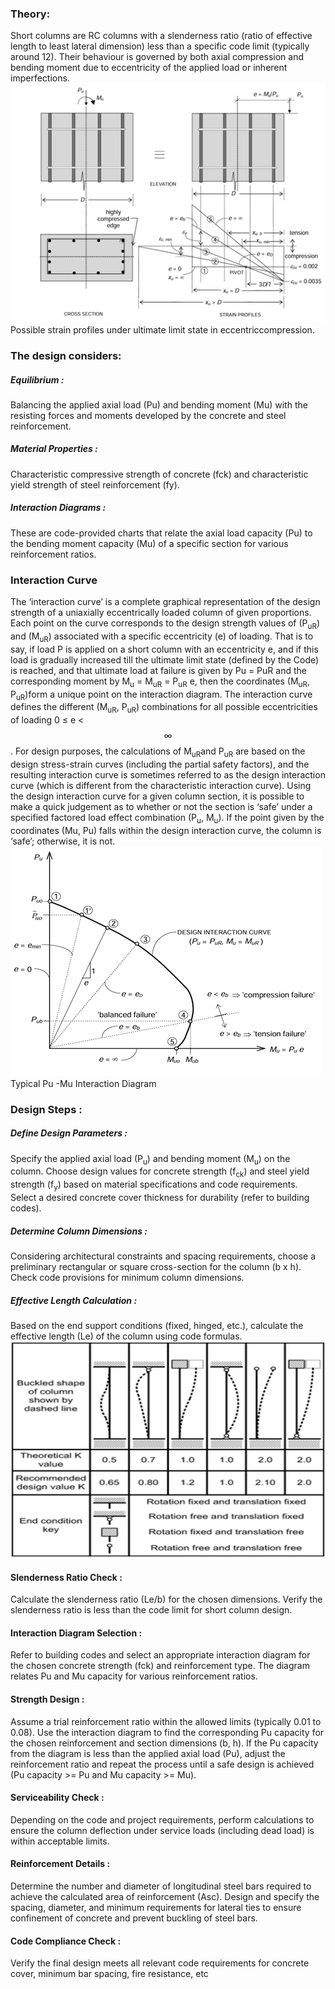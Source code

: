 
### Theory:
Short columns are RC columns with a slenderness ratio (ratio of effective length to least lateral dimension) less than a specific code limit (typically around 12). Their behaviour is governed by both axial compression and bending moment due to eccentricity of the applied load or inherent imperfections.<br>
![1](images/image1.png)<br>
Possible strain profiles under ultimate limit state in eccentriccompression.
### The design considers:

##### Equilibrium :  
Balancing the applied axial load (Pu) and bending moment (Mu) with the resisting forces and moments developed by the concrete and steel reinforcement.
##### Material Properties :
Characteristic compressive strength of concrete (fck) and characteristic yield strength of steel reinforcement (fy).
##### Interaction Diagrams :
These are code-provided charts that relate the axial load capacity (Pu) to the bending moment capacity (Mu) of a specific section for various reinforcement ratios.

### Interaction Curve

The ‘interaction curve’ is a complete graphical representation of the design strength of a uniaxially eccentrically loaded column of given proportions. Each point on the curve corresponds to the design strength values of (P<sub>uR</sub>)  and (M<sub>uR</sub>)  associated with a specific eccentricity (e) of loading. That is to say, if load P is applied on a short column with an eccentricity e, and if this load is gradually increased till the ultimate limit state (defined by the Code) is reached, and that ultimate load at failure is given by Pu = PuR and the corresponding moment by M<sub>u</sub> = M<sub>uR</sub> = P<sub>uR</sub> e, then the coordinates (M<sub>uR</sub>, P<sub>uR</sub>)form a unique point on the interaction diagram.
The interaction curve defines the different (M<sub>uR</sub>, P<sub>uR</sub>) combinations for all possible eccentricities of loading 0 ≤ e < $$\infty$$. For design purposes, the calculations of M<sub>uR</sub>and P<sub>uR</sub> are based on the design stress-strain curves (including the partial safety factors), and the resulting interaction curve is sometimes referred to as the design interaction curve (which is different from the characteristic interaction curve). Using the design interaction curve for a given column section, it is possible to make a quick judgement as to whether or not the section is ‘safe’ under a specified factored load effect combination (P<sub>u</sub>, M<sub>u</sub>). If the point given by the coordinates (Mu, Pu) falls within the design interaction curve, the column is ‘safe’; otherwise, it is not.<br>
![2](images/image2.png)<br>
 Typical Pu -Mu Interaction Diagram
### Design Steps :

##### Define Design Parameters :
Specify the applied axial load (P<sub>u</sub>) and bending moment (M<sub>u</sub>) on the column.
Choose design values for concrete strength (f<sub>ck</sub>) and steel yield strength (f<sub>y</sub>) based on material specifications and code requirements.
Select a desired concrete cover thickness for durability (refer to building codes).

##### Determine Column Dimensions :
Considering architectural constraints and spacing requirements, choose a preliminary rectangular or square cross-section for the column (b x h).
Check code provisions for minimum column dimensions.

##### Effective Length Calculation :
Based on the end support conditions (fixed, hinged, etc.), calculate the effective length (Le) of the column using code formulas.
![2](images/image3.png)
#### Slenderness Ratio Check :

Calculate the slenderness ratio (Le/b) for the chosen dimensions.
Verify the slenderness ratio is less than the code limit for short column design.

#### Interaction Diagram Selection :

Refer to building codes and select an appropriate interaction diagram for the chosen concrete strength (fck) and reinforcement type. The diagram relates Pu and Mu capacity for various reinforcement ratios.

#### Strength Design :

Assume a trial reinforcement ratio within the allowed limits (typically 0.01 to 0.08).
Use the interaction diagram to find the corresponding Pu capacity for the chosen reinforcement and section dimensions (b, h).
If the Pu capacity from the diagram is less than the applied axial load (Pu), adjust the reinforcement ratio and repeat the process until a safe design is achieved (Pu capacity >= Pu and Mu capacity >= Mu).
#### Serviceability Check :
Depending on the code and project requirements, perform calculations to ensure the column deflection under service loads (including dead load) is within acceptable limits.
#### Reinforcement Details :
Determine the number and diameter of longitudinal steel bars required to achieve the calculated area of reinforcement (Asc).
Design and specify the spacing, diameter, and minimum requirements for lateral ties to ensure confinement of concrete and prevent buckling of steel bars.
#### Code Compliance Check :
Verify the final design meets all relevant code requirements for concrete cover, minimum bar spacing, fire resistance, etc
